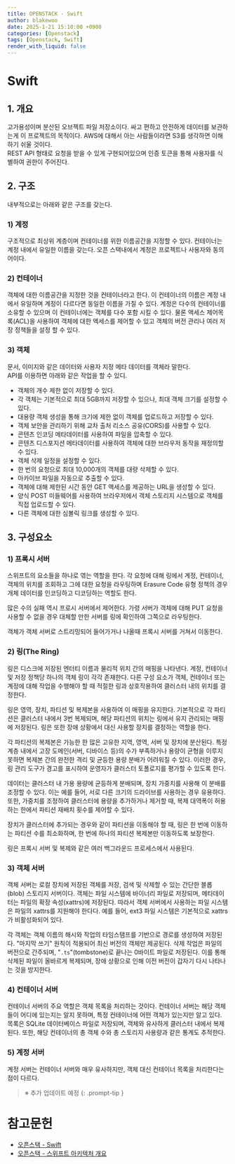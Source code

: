 ```yaml
---
title: OPENSTACK - Swift
author: blakewoo
date: 2025-1-21 15:10:00 +0900
categories: [Openstack]
tags: [Openstack, Swift] 
render_with_liquid: false
---
```


# Swift

## 1. 개요
고가용성이며 분산된 오브젝트 파일 저장소이다. 싸고 편하고 안전하게 데이터를 보관하는게 이 프로젝트의 목적이다.
AWS에 대해서 아는 사람들이라면 S3를 생각하면 이해하기 쉬울 것이다.   
REST API 형태로 요청을 받을 수 있게 구현되어있으며 인증 토큰을 통해 사용자를 식별하여 권한이 주어진다.

## 2. 구조
내부적으로는 아래와 같은 구조를 갖는다.

### 1) 계정
구조적으로 최상위 계층이며 컨테이너를 위한 이름공간을 지정할 수 있다.
컨테이너는 계정 내에서 유일한 이름을 갖는다.
오픈 스택내에서 계정은 프로젝트나 사용자와 동의어이다.

### 2) 컨테이너
객체에 대한 이름공간을 지정한 것을 컨테이너라고 한다. 이 컨테이너의 이름은
계정 내에서 유일하며 계정이 다르다면 동일한 이름을 가질 수 있다.
계정은 다수의 컨테이너를 소유할 수 있으며 이 컨테이너에는 객체를 다수 포함 시킬 수 있다.
물론 액세스 제어목록(ACL)을 사용하여 객체에 대한 엑세스를 제어할 수 있고
객체의 버전 관리나 여러 저장 정책들을 설정 할 수 있다.

### 3) 객체
문서, 이미지와 같은 데이터와 사용자 지정 메타 데이터를 객체라 말한다.   
API를 이용하면 아래와 같은 작업을 할 수 있디.

- 객체의 개수 제한 없이 저장할 수 있다.
- 각 객체는 기본적으로 최대 5GB까지 저장할 수 있으나, 최대 객체 크기를 설정할 수 있다.
- 대용량 객체 생성을 통해 크기에 제한 없이 객체를 업로드하고 저장할 수 있다.
- 객체 보안을 관리하기 위해 교차 출처 리소스 공유(CORS)를 사용할 수 있다.
- 콘텐츠 인코딩 메타데이터를 사용하여 파일을 압축할 수 있다.
- 콘텐츠 디스포지션 메타데이터를 사용하여 객체에 대한 브라우저 동작을 재정의할 수 있다.
- 객체 삭제 일정을 설정할 수 있다.
- 한 번의 요청으로 최대 10,000개의 객체를 대량 삭제할 수 있다.
- 아카이브 파일을 자동으로 추출할 수 있다.
- 객체에 대해 제한된 시간 동안 GET 액세스를 제공하는 URL을 생성할 수 있다.
- 양식 POST 미들웨어를 사용하여 브라우저에서 객체 스토리지 시스템으로 객체를 직접 업로드할 수 있다.
- 다른 객체에 대한 심볼릭 링크를 생성할 수 있다.

## 3. 구성요소

### 1) 프록시 서버
스위프트의 요소들을 하나로 엮는 역할을 한다.
각 요청에 대해 링에서 계정, 컨테이너, 객체의 위치를 조회하고 그에 대한 요청을 라우팅하며
Erasure Code 유형 정책의 경우 개체 데이터를 인코딩하고 디코딩하는 역할도 한다.

많은 수의 실패 역시 프로시 서버에서 제어한다. 가령 서버가 객체에 대해 PUT 요청을 사용할 수 없을 경우
대체할 만한 서버를 링에 확인하여 그쪽으로 라우팅한다.

객체가 객체 서버로 스트리밍되어 들어가거나 나올때 프록시 서버를 거쳐서 이동한다.

### 2) 링(The Ring)
링은 디스크에 저장된 엔터티 이름과 물리적 위치 간의 매핑을 나타낸다.
계정, 컨테이너 및 저장 정책당 하나의 객체 링이 각각 존재한다.
다른 구성 요소가 객체, 컨테이너 또는 계정에 대해 작업을 수행해야 할 때 적절한 링과 상호작용하여
클러스터 내의 위치를 결정한다.

링은 영역, 장치, 파티션 및 복제본을 사용하여 이 매핑을 유지한다.
기본적으로 각 파티션은 클러스터 내에서 3번 복제되며, 해당 파티션의 위치는 링에서 유지 관리되는 매핑에 저장된다.
링은 또한 장애 상황에서 대신 사용할 장치를 결정하는 역할을 한다.

각 파티션의 복제본은 가능한 한 많은 고유한 지역, 영역, 서버 및 장치에 분산된다.
특정 계층 내에서 고장 도메인(서버, 디바이스 등)의 수가 부족하거나 용량이 균형을 이루지 못하면 복제본 간의 완전한 격리
및 균등한 용량 분배가 어려워질 수 있다. 이러한 경우, 링 관리 도구가 경고를 표시하여 운영자가
클러스터 토폴로지를 평가할 수 있도록 한다.

데이터는 클러스터 내 가용 용량에 균등하게 분배되며, 장치 가중치를 사용해 이 분배를 조정할 수 있다.
이는 예를 들어, 서로 다른 크기의 드라이브를 사용하는 경우 유용하다.
또한, 가중치를 조정하여 클러스터에 용량을 추가하거나 제거할 때,
복제 대역폭이 허용하는 한에서 파티션 재배치 횟수를 제어할 수 있다.

장치가 클러스터에 추가되는 경우와 같이 파티션을 이동해야 할 때, 링은 한 번에 이동하는 파티션 수를 최소화하며,
한 번에 하나의 파티션 복제본만 이동하도록 보장한다.

링은 프록시 서버 및 복제와 같은 여러 백그라운드 프로세스에서 사용된다.

### 3) 객체 서버
객체 서버는 로컬 장치에 저장된 객체를 저장, 검색 및 삭제할 수 있는 간단한 블롭(blob) 스토리지 서버이다.
객체는 파일 시스템에 바이너리 파일로 저장되며, 메타데이터는 파일의 확장 속성(xattrs)에 저장된다.
따라서 객체 서버에서 사용하는 파일 시스템은 파일의 xattrs를 지원해야 한다다.
예를 들어, ext3 파일 시스템은 기본적으로 xattrs가 비활성화되어 있다.

각 객체는 객체 이름의 해시와 작업의 타임스탬프를 기반으로 경로를 생성하여 저장된다.
"마지막 쓰기" 원칙이 적용되어 최신 버전의 객체만 제공된다. 삭제 작업은 파일의 버전으로 간주되며,
"`.ts`"(tombstone)로 끝나는 0바이트 파일로 저장된다. 이를 통해 삭제된 파일이 올바르게 복제되며,
장애 상황으로 인해 이전 버전이 갑자기 다시 나타나는 것을 방지한다.

### 4) 컨테이너 서버
컨테이너 서버의 주요 역할은 객체 목록을 처리하는 것이다. 컨테이너 서버는 해당 객체들이 어디에 있는지는 알지 못하며,
특정 컨테이너에 어떤 객체가 있는지만 알고 있다. 목록은 SQLite 데이터베이스 파일로 저장되며,
객체와 유사하게 클러스터 내에서 복제된다. 또한, 해당 컨테이너의 총 객체 수와 총 스토리지 사용량과 같은 통계도 추적한다.

### 5) 계정 서버
계정 서버는 컨테이너 서버와 매우 유사하지만, 객체 대신 컨테이너 목록을 처리한다는 점이 다르다.

> ※ 추가 업데이트 예정
{: .prompt-tip }


# 참고문헌
- [오픈스택 - Swift](https://docs.openstack.org/swift/latest/)
- [오픈스택 - 스위프트 아키텍처 개요](https://docs.openstack.org/swift/latest/overview_architecture.html)
